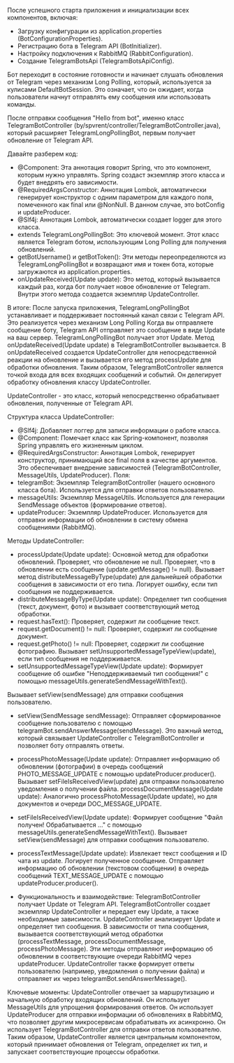 После успешного старта приложения и инициализации всех компонентов, включая:
- Загрузку конфигурации из application.properties (BotConfigurationProperties).
 - Регистрацию бота в Telegram API (BotInitializer).
- Настройку подключения к RabbitMQ (RabbitConfiguration).
- Создание TelegramBotsApi (TelegramBotsApiConfig).

Бот переходит в состояние готовности и начинает слушать обновления от Telegram через механизм Long Polling, 
который, используется за кулисами DefaultBotSession. 
Это означает, что он ожидает, когда пользователи начнут отправлять ему сообщения или использовать команды. 

После отправки сообщения "Hello from bot", именно класс TelegramBotController (by/spvrent/controller/TelegramBotController.java), 
который расширяет TelegramLongPollingBot, первым получает обновление от Telegram API.

Давайте разберем код:
- @Component: Эта аннотация говорит Spring, что это компонент, которым нужно управлять. 
             Spring создаст экземпляр этого класса и будет внедрять его зависимости.
- @RequiredArgsConstructor: Аннотация Lombok, автоматически генерирует конструктор с одним параметром для каждого поля, 
  помеченного как final или @NonNull. В данном случае, это botConfig и updateProducer.
- @Slf4j: Аннотация Lombok, автоматически создает logger для этого класса.
- extends TelegramLongPollingBot: Это ключевой момент. Этот класс является Telegram ботом, 
  использующим Long Polling для получения обновлений.
- getBotUsername() и getBotToken(): Эти методы переопределяются из TelegramLongPollingBot и возвращают имя и токен бота, 
  которые загружаются из application.properties.
- onUpdateReceived(Update update): Это метод, который вызывается каждый раз, когда бот получает новое обновление от Telegram.
  Внутри этого метода создается экземпляр UpdateController.
  
В итоге:
После запуска приложения, TelegramLongPollingBot устанавливает и поддерживает постоянный канал связи с Telegram API. 
Это реализуется через механизм Long Polling
Когда вы отправляете сообщение боту, Telegram API отправляет это сообщение в виде Update на ваш сервер.
TelegramLongPollingBot получает этот Update.
Метод onUpdateReceived(Update update) в TelegramBotController вызывается.
В onUpdateReceived создается UpdateController для непосредственной реакции на обновление и вызывается его метод processUpdate для обработки обновления.
Таким образом, TelegramBotController является точкой входа для всех входящих сообщений и событий.
Он делегирует обработку обновления классу UpdateController.


UpdateController - это класс, который непосредственно обрабатывает обновления, полученные от Telegram API. 

Структура класса UpdateController:

- @Slf4j: Добавляет логгер для записи информации о работе класса.
- @Component: Помечает класс как Spring-компонент, позволяя Spring управлять его жизненным циклом.
- @RequiredArgsConstructor: Аннотация Lombok, генерирует конструктор, принимающий все final поля в качестве аргументов. 
  Это обеспечивает внедрение зависимостей (TelegramBotController, MessageUtils, UpdateProducer).
Поля:
- telegramBot: Экземпляр TelegramBotController (нашего основного класса бота). Используется для отправки ответов пользователю.
- messageUtils: Экземпляр MessageUtils. Используется для генерации SendMessage объектов (формирование ответов).
- updateProducer: Экземпляр UpdateProducer. Используется для отправки информации об обновлении в систему обмена сообщениями (RabbitMQ).

Методы UpdateController:
- processUpdate(Update update):
Основной метод для обработки обновлений.
Проверяет, что обновление не null.
Проверяет, что в обновлении есть сообщение (update.getMessage() != null).
Вызывает метод distributeMessageByType(update) для дальнейшей обработки сообщения в зависимости от его типа.
Логирует ошибку, если тип сообщения не поддерживается.
- distributeMessageByType(Update update):
Определяет тип сообщения (текст, документ, фото) и вызывает соответствующий метод обработки.
- request.hasText(): Проверяет, содержит ли сообщение текст.
- request.getDocument() != null: Проверяет, содержит ли сообщение документ.
- request.getPhoto() != null: Проверяет, содержит ли сообщение фотографию.
Вызывает setUnsupportedMessageTypeView(update), если тип сообщения не поддерживается.
- setUnsupportedMessageTypeView(Update update):
Формирует сообщение об ошибке "Неподдерживаемый тип сообщения!" с помощью messageUtils.generateSendMessageWithText().

Вызывает setView(sendMessage) для отправки сообщения пользователю.
- setView(SendMessage sendMessage):
Отправляет сформированное сообщение пользователю с помощью telegramBot.sendAnswerMessage(sendMessage). 
Это важный метод, который связывает UpdateController с TelegramBotController и позволяет боту отправлять ответы.
- processPhotoMessage(Update update):
Отправляет информацию об обновлении (фотографии) в очередь сообщений PHOTO_MESSAGE_UPDATE с помощью updateProducer.producer().
Вызывает setFileIsReceivedView(update) для отправки пользователю уведомления о получении файла.
processDocumentMessage(Update update):
Аналогично processPhotoMessage(Update update), но для документов и очереди DOC_MESSAGE_UPDATE.
- setFileIsReceivedView(Update update):
Формирует сообщение "Файл получен! Обрабатывается ..." с помощью messageUtils.generateSendMessageWithText().
Вызывает setView(sendMessage) для отправки сообщения пользователю.
- processTextMessage(Update update):
Извлекает текст сообщения и ID чата из update.
Логирует полученное сообщение.
Отправляет информацию об обновлении (текстовом сообщении) в очередь сообщений TEXT_MESSAGE_UPDATE с помощью updateProducer.producer().

- Функциональность и взаимодействие:
TelegramBotController получает Update от Telegram API.
TelegramBotController создает экземпляр UpdateController и передает ему Update, а также необходимые зависимости.
UpdateController анализирует Update и определяет тип сообщения.
В зависимости от типа сообщения, вызывается соответствующий метод обработки (processTextMessage, processDocumentMessage, processPhotoMessage).
Эти методы отправляют информацию об обновлении в соответствующие очереди RabbitMQ через updateProducer.
UpdateController также формирует ответы пользователю (например, уведомления о получении файла) и отправляет их через telegramBot.sendAnswerMessage().

Ключевые моменты:
UpdateController отвечает за маршрутизацию и начальную обработку входящих обновлений.
Он использует MessageUtils для упрощения формирования ответов.
Он использует UpdateProducer для отправки информации об обновлениях в RabbitMQ, что позволяет другим микросервисам обрабатывать их асинхронно.
Он использует TelegramBotController для отправки ответов пользователю.
Таким образом, UpdateController является центральным компонентом, который принимает обновления от Telegram, определяет их тип, и запускает соответствующие процессы обработки.
